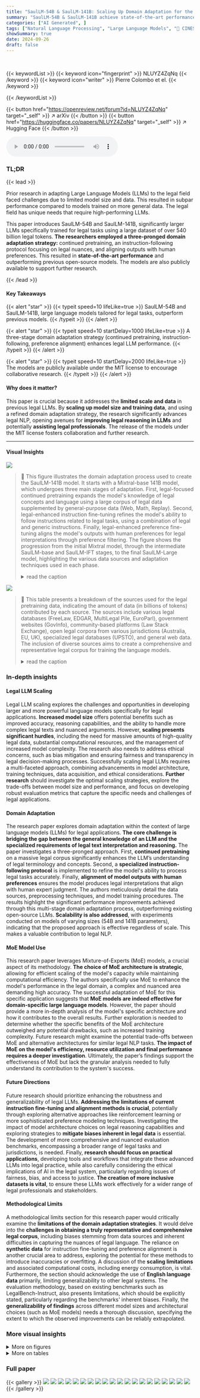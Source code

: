 ```yaml
---
title: "SaulLM-54B & SaulLM-141B: Scaling Up Domain Adaptation for the Legal Domain"
summary: "SaulLM-54B & SaulLM-141B achieve state-of-the-art performance on legal tasks by scaling up model size, employing a specialized instruction-following protocol, and aligning model outputs with human pre..."
categories: ["AI Generated", ]
tags: ["Natural Language Processing", "Large Language Models", "🏢 CINES",]
showSummary: true
date: 2024-09-26
draft: false
---
```


<br>

{{< keywordList >}}
{{< keyword icon="fingerprint" >}} NLUYZ4ZqNq {{< /keyword >}}
{{< keyword icon="writer" >}} Pierre Colombo et el. {{< /keyword >}}
 
{{< /keywordList >}}

{{< button href="https://openreview.net/forum?id=NLUYZ4ZqNq" target="_self" >}}
↗ arXiv
{{< /button >}}
{{< button href="https://huggingface.co/papers/NLUYZ4ZqNq" target="_self" >}}
↗ Hugging Face
{{< /button >}}



<audio controls>
    <source src="https://ai-paper-reviewer.com/NLUYZ4ZqNq/podcast.wav" type="audio/wav">
    Your browser does not support the audio element.
</audio>


### TL;DR


{{< lead >}}

Prior research in adapting Large Language Models (LLMs) to the legal field faced challenges due to limited model size and data.  This resulted in subpar performance compared to models trained on more general data.  The legal field has unique needs that require high-performing LLMs. 

This paper introduces SaulLM-54B and SaulLM-141B, significantly larger LLMs specifically trained for legal tasks using a large dataset of over 540 billion legal tokens.  **The researchers employed a three-pronged domain adaptation strategy:** continued pretraining, an instruction-following protocol focusing on legal nuances, and aligning outputs with human preferences.  This resulted in **state-of-the-art performance** and outperforming previous open-source models.  The models are also publicly available to support further research.

{{< /lead >}}


#### Key Takeaways

{{< alert "star" >}}
{{< typeit speed=10 lifeLike=true >}} SaulLM-54B and SaulLM-141B, large language models tailored for legal tasks, outperform previous models. {{< /typeit >}}
{{< /alert >}}

{{< alert "star" >}}
{{< typeit speed=10 startDelay=1000 lifeLike=true >}} A three-stage domain adaptation strategy (continued pretraining, instruction-following, preference alignment) enhances legal LLM performance. {{< /typeit >}}
{{< /alert >}}

{{< alert "star" >}}
{{< typeit speed=10 startDelay=2000 lifeLike=true >}} The models are publicly available under the MIT license to encourage collaborative research. {{< /typeit >}}
{{< /alert >}}

#### Why does it matter?
This paper is crucial because it addresses the **limited scale and data** in previous legal LLMs. By **scaling up model size and training data**, and using a refined domain adaptation strategy, the research significantly advances legal NLP, opening avenues for **improving legal reasoning in LLMs** and potentially **assisting legal professionals**. The release of the models under the MIT license fosters collaboration and further research.

------
#### Visual Insights



![](https://ai-paper-reviewer.com/NLUYZ4ZqNq/figures_4_1.jpg)

> 🔼 This figure illustrates the domain adaptation process used to create the SaulLM-141B model.  It starts with a Mixtral-base 141B model, which undergoes three main stages of adaptation.  First, legal-focused continued pretraining expands the model's knowledge of legal concepts and language using a large corpus of legal data supplemented by general-purpose data (Web, Math, Replay). Second, legal-enhanced instruction fine-tuning refines the model's ability to follow instructions related to legal tasks, using a combination of legal and generic instructions.  Finally, legal-enhanced preference fine-tuning aligns the model's outputs with human preferences for legal interpretations through preference filtering.  The figure shows the progression from the initial Mixtral model, through the intermediate SaulLM-base and SaulLM-IFT stages, to the final SaulLM-Large model, highlighting the various data sources and adaptation techniques used in each phase.
> <details>
> <summary>read the caption</summary>
> Figure 1: Domain adaptation method model for turning a Mixtral to a SaulLM-141B. Training involves different stages: legal domain pretraining, instruction filtering, and preference filtering.
> </details>





![](https://ai-paper-reviewer.com/NLUYZ4ZqNq/tables_2_1.jpg)

> 🔼 This table presents a breakdown of the sources used for the legal pretraining data, indicating the amount of data (in billions of tokens) contributed by each source.  The sources include various legal databases (FreeLaw, EDGAR, MultiLegal Pile, EuroParl), government websites (GovInfo), community-based platforms (Law Stack Exchange), open legal corpora from various jurisdictions (Australia, EU, UK), specialized legal databases (UPSTO), and general web data.  The inclusion of diverse sources aims to create a comprehensive and representative legal corpus for training the language models.
> <details>
> <summary>read the caption</summary>
> Table 1: Sources of Legal Pretraining Data
> </details>





### In-depth insights


#### Legal LLM Scaling
Legal LLM scaling explores the challenges and opportunities in developing larger and more powerful language models specifically for legal applications.  **Increased model size** offers potential benefits such as improved accuracy, reasoning capabilities, and the ability to handle more complex legal texts and nuanced arguments.  However, **scaling presents significant hurdles**, including the need for massive amounts of high-quality legal data, substantial computational resources, and the management of increased model complexity.  The research also needs to address ethical concerns, such as bias mitigation and ensuring fairness and transparency in legal decision-making processes.  Successfully scaling legal LLMs requires a multi-faceted approach, combining advancements in model architecture, training techniques, data acquisition, and ethical considerations.  **Further research** should investigate the optimal scaling strategies, explore the trade-offs between model size and performance, and focus on developing robust evaluation metrics that capture the specific needs and challenges of legal applications.

#### Domain Adaptation
The research paper explores domain adaptation within the context of large language models (LLMs) for legal applications.  **The core challenge is bridging the gap between the general knowledge of an LLM and the specialized requirements of legal text interpretation and reasoning.** The paper investigates a three-pronged approach. First, **continued pretraining** on a massive legal corpus significantly enhances the LLM’s understanding of legal terminology and concepts. Second, a **specialized instruction-following protocol** is implemented to refine the model's ability to process legal tasks accurately.  Finally, **alignment of model outputs with human preferences** ensures the model produces legal interpretations that align with human expert judgment. The authors meticulously detail the data sources, preprocessing techniques, and model training procedures. The results highlight the significant performance improvements achieved through this multi-stage domain adaptation process, outperforming existing open-source LLMs.  **Scalability is also addressed**, with experiments conducted on models of varying sizes (54B and 141B parameters), indicating that the proposed approach is effective regardless of scale.  This makes a valuable contribution to legal NLP.

#### MoE Model Use
This research paper leverages Mixture-of-Experts (MoE) models, a crucial aspect of its methodology. **The choice of MoE architecture is strategic**, allowing for efficient scaling of the model's capacity while maintaining computational efficiency.  The authors specifically use MoE to enhance the model's performance in the legal domain, a complex and nuanced area demanding high accuracy.  The successful adaptation of MoE for this specific application suggests that **MoE models are indeed effective for domain-specific large language models**.  However, the paper should provide a more in-depth analysis of the model's specific architecture and how it contributes to the overall results.  Further exploration is needed to determine whether the specific benefits of the MoE architecture outweighed any potential drawbacks, such as increased training complexity.  Future research might examine the potential trade-offs between MoE and alternative architectures for similar legal NLP tasks.  **The impact of MoE on the model's efficiency, resource utilization and final performance requires a deeper investigation**. Ultimately, the paper’s findings support the effectiveness of MoE but lack the granular analysis needed to fully understand its contribution to the system's success.

#### Future Directions
Future research should prioritize enhancing the robustness and generalizability of legal LLMs.  **Addressing the limitations of current instruction fine-tuning and alignment methods is crucial**, potentially through exploring alternative approaches like reinforcement learning or more sophisticated preference modeling techniques.  Investigating the impact of model architecture choices on legal reasoning capabilities and exploring strategies to **mitigate biases inherent in legal data** is essential. The development of more comprehensive and nuanced evaluation benchmarks, encompassing a broader range of legal tasks and jurisdictions, is needed.  Finally, **research should focus on practical applications**, developing tools and workflows that integrate these advanced LLMs into legal practice, while also carefully considering the ethical implications of AI in the legal system, particularly regarding issues of fairness, bias, and access to justice.  **The creation of more inclusive datasets is vital**, to ensure these LLMs work effectively for a wider range of legal professionals and stakeholders.

#### Methodological Limits
A methodological limits section for this research paper would critically examine the **limitations of the domain adaptation strategies**.  It would delve into the **challenges in obtaining a truly representative and comprehensive legal corpus**, including biases stemming from data sources and inherent difficulties in capturing the nuances of legal language.  The reliance on **synthetic data** for instruction fine-tuning and preference alignment is another crucial area to address, exploring the potential for these methods to introduce inaccuracies or overfitting.  A discussion of the **scaling limitations** and associated computational costs, including energy consumption, is vital.  Furthermore, the section should acknowledge the use of **English language data** primarily, limiting generalizability to other legal systems. The evaluation methodology, based on existing benchmarks such as LegalBench-Instruct, also presents limitations, which should be explicitly stated, particularly regarding the benchmarks' inherent biases.  Finally, the **generalizability of findings** across different model sizes and architectural choices (such as MoE models) needs a thorough discussion, specifying the extent to which the observed improvements can be reliably extrapolated.


### More visual insights

<details>
<summary>More on figures
</summary>


![](https://ai-paper-reviewer.com/NLUYZ4ZqNq/figures_5_1.jpg)

> 🔼 This figure presents a bar chart comparing the mean balanced accuracy achieved by various large language models (LLMs) on the LegalBench-Instruct benchmark. The LLMs compared include Mixtral-54B, GPT3.5, Mixtral-140B, Llama3, Saul-medium, GPT4, and Saul-large.  Saul-large and Saul-medium are the models introduced in this paper.  The chart visually demonstrates the performance improvement of SaulLM models over existing LLMs in legal reasoning tasks.
> <details>
> <summary>read the caption</summary>
> Figure 2: Overall Results. Comparison of SaulLM-large and SaulLM-medium with existing models.
> </details>



![](https://ai-paper-reviewer.com/NLUYZ4ZqNq/figures_6_1.jpg)

> 🔼 This figure presents the overall performance comparison of SaulLM-large and SaulLM-medium against other existing models such as Mixtral-54B, GPT3.5, Mixtral-140B, Llama3, GPT4 and Saul-medium on the mean balanced accuracy metric.  The bar chart visually represents the performance of each model, allowing for easy comparison of their effectiveness in legal reasoning tasks. The results show that SaulLM-medium outperforms Mixtral-54B, and SaulLM-large outperforms Mixtral-141B.  Interestingly, the smaller SaulLM models outperform larger models like GPT-4 and Llama3-70B. This highlights the effectiveness of the domain adaptation strategy employed.
> <details>
> <summary>read the caption</summary>
> Figure 2: Overall Results. Comparison of SaulLM-large and SaulLM-medium with existing models.
> </details>



![](https://ai-paper-reviewer.com/NLUYZ4ZqNq/figures_6_2.jpg)

> 🔼 This figure displays a bar chart comparing the mean balanced accuracy scores achieved by various large language models (LLMs) on LegalBench-Instruct.  The models compared include SaulLM-large, SaulLM-medium,  Mixtral-54B, Mixtral-141B, GPT-3.5, Llama-3, and GPT-4.  The chart visually demonstrates the relative performance of each model, showcasing the improved accuracy of SaulLM-large and SaulLM-medium compared to other models. This comparison highlights the effectiveness of the domain adaptation strategy used in developing SaulLM.
> <details>
> <summary>read the caption</summary>
> Figure 2: Overall Results. Comparison of SaulLM-large and SaulLM-medium with existing models.
> </details>



![](https://ai-paper-reviewer.com/NLUYZ4ZqNq/figures_7_1.jpg)

> 🔼 This figure displays the training loss curves for both SaulLM-141B-base and SaulLM-54B-base models plotted against normalized epochs.  The curves show a consistent downward trend indicating that continued pretraining could potentially yield further performance improvements. Both raw and smoothed loss curves are presented.
> <details>
> <summary>read the caption</summary>
> Figure 5: Continue Pretraining Analysis. Training loss for SaulLM-141B-base and SaulLM-54B-base over normalized epochs.
> </details>



![](https://ai-paper-reviewer.com/NLUYZ4ZqNq/figures_7_2.jpg)

> 🔼 This figure shows the mean power consumption per node for each training job on the ADASTRA supercomputer. The weighted mean power per node is 1361.97W. The data points are scattered around the mean, showing the variability in power consumption for each job. The x-axis represents the job ID, and the y-axis represents the mean power per node in Watts (W).
> <details>
> <summary>read the caption</summary>
> Figure 6: Energy Consumption Analysis. Mean Power per Node for training jobs on the ADASTRA Supercomputer.
> </details>



![](https://ai-paper-reviewer.com/NLUYZ4ZqNq/figures_21_1.jpg)

> 🔼 This figure displays the relationship between GPU load and elapsed time during the training process, categorized by the number of nodes used.  It visually represents the computational efficiency and resource utilization at different scales of parallelization. Higher GPU load generally indicates more intensive computation, while elapsed time shows the duration of the training process. The variation in both GPU load and time likely reflects differences in the training workload and resource allocation across various node configurations.
> <details>
> <summary>read the caption</summary>
> Figure 7: Energy Analysis. GPU Load vs Elapsed Time for Different Numbers of Nodes.
> </details>



![](https://ai-paper-reviewer.com/NLUYZ4ZqNq/figures_21_2.jpg)

> 🔼 This figure shows the relationship between the number of jobs and the number of nodes used in the energy consumption analysis of the SaulLM model training.  The x-axis represents the number of nodes, and the y-axis represents the number of jobs run on those nodes. The data is presented as a bar chart, showing the distribution of jobs across different node counts.  This provides insights into the scalability and resource utilization during the training process.
> <details>
> <summary>read the caption</summary>
> Figure 8: Energy Analysis. Number of Jobs vs Number of Nodes.
> </details>



![](https://ai-paper-reviewer.com/NLUYZ4ZqNq/figures_21_3.jpg)

> 🔼 This figure shows the training loss curves for both the SaulLM-141B-base and SaulLM-54B-base models over normalized epochs.  The curves demonstrate a consistent downward trend throughout the training, indicating that the models haven't yet reached their full potential and that further pretraining could lead to performance improvements. The raw and smoothed loss curves are presented for both models.
> <details>
> <summary>read the caption</summary>
> Figure 5: Continue Pretraining Analysis. Training loss for SaulLM-141B-base and SaulLM-54B-base over normalized epochs.
> </details>



![](https://ai-paper-reviewer.com/NLUYZ4ZqNq/figures_21_4.jpg)

> 🔼 This figure displays the relationship between total power consumption (log-scaled) and GPU load for various numbers of nodes used in the training process.  Different colors represent the different numbers of nodes used, allowing for a visual comparison of energy efficiency across varying computational scales.  This analysis is crucial for understanding cost-effectiveness and resource allocation during large-scale model training.
> <details>
> <summary>read the caption</summary>
> Figure 10: Energy Analysis. Log-Scaled Total Power Consumption vs GPU Load for Different Numbers of Nodes.
> </details>



![](https://ai-paper-reviewer.com/NLUYZ4ZqNq/figures_21_5.jpg)

> 🔼 This figure presents a bar chart comparing the mean balanced accuracy achieved by different large language models (LLMs) on the LegalBench-Instruct benchmark.  The LLMs compared are SaulLM-large, SaulLM-medium, GPT4, Mixtral-54B, and Mixtral-140B. The chart shows that SaulLM-medium outperforms Mixtral-54B, and SaulLM-large outperforms Mixtral-140B, demonstrating the effectiveness of the domain adaptation strategy employed in the SaulLM models.  It also highlights that the SaulLM models (medium and large) achieve higher accuracy than Llama3-70B and GPT-3.5 models.
> <details>
> <summary>read the caption</summary>
> Figure 2: Overall Results. Comparison of SaulLM-large and SaulLM-medium with existing models.
> </details>



![](https://ai-paper-reviewer.com/NLUYZ4ZqNq/figures_21_6.jpg)

> 🔼 This figure compares the performance of SaulLM-large and SaulLM-medium against other existing models (GPT3.5, GPT4, Llama3, Mixtral-54, and Mixtral-140) on LegalBench-Instruct.  It shows the mean balanced accuracy achieved by each model across the six legal reasoning tasks. The figure highlights that SaulLM-medium outperforms Mixtral-54B, and SaulLM-large outperforms Mixtral-141B, demonstrating the effectiveness of the domain adaptation strategy. Interestingly, SaulLM's smaller models even surpass larger models like GPT-4 and Llama3-70B, further supporting the value of the proposed domain adaptation approach.
> <details>
> <summary>read the caption</summary>
> Figure 2: Overall Results. Comparison of SaulLM-large and SaulLM-medium with existing models.
> </details>



![](https://ai-paper-reviewer.com/NLUYZ4ZqNq/figures_22_1.jpg)

> 🔼 This figure shows a schematic representation of the domain adaptation process used to create the SaulLM-141B model.  It starts with a base Mixtral model, which is then subjected to three main stages: 1) Legal Domain Pretraining: enhancing the model with a large corpus of legal text; 2) Instruction Fine-tuning: aligning model outputs with human-provided instructions, focusing on legal tasks; and 3) Preference Fine-tuning: refining the model's outputs to align with human preferences regarding legal reasoning. The figure illustrates the flow of data and the transformation of the model at each stage.
> <details>
> <summary>read the caption</summary>
> Figure 1: Domain adaptation method model for turning a Mixtral to a SaulLM-141B. Training involves different stages: legal domain pretraining, instruction filtering, and preference filtering.
> </details>



![](https://ai-paper-reviewer.com/NLUYZ4ZqNq/figures_23_1.jpg)

> 🔼 This figure illustrates the domain adaptation process used to transform Mixtral models into SaulLM-141B. It highlights the three key stages involved in this process: 1. Legal Domain Pretraining: This stage involves training the model on a large corpus of legal data. 2. Instruction Filtering: This stage involves refining the model's ability to follow instructions. 3. Preference Filtering: This stage involves aligning the model's outputs with human preferences. The figure shows how these stages are combined to create a model that is better suited for legal tasks.
> <details>
> <summary>read the caption</summary>
> Figure 1: Domain adaptation method model for turning a Mixtral to a SaulLM-141B. Training involves different stages: legal domain pretraining, instruction filtering, and preference filtering.
> </details>



</details>




<details>
<summary>More on tables
</summary>


![](https://ai-paper-reviewer.com/NLUYZ4ZqNq/tables_6_1.jpg)
> 🔼 This table details the sources and the amount of data (in billions of tokens) used for the pretraining phase of the SaulLM models.  It breaks down the data into various categories of legal sources (e.g., FreeLaw, EDGAR, MultiLegal Pile), other legal corpora, and general-purpose data sources like Wikipedia and GitHub. The inclusion of general data is intended to mitigate catastrophic forgetting and help retain reasoning capabilities.
> <details>
> <summary>read the caption</summary>
> Table 1: Sources of Legal Pretraining Data
> </details>

![](https://ai-paper-reviewer.com/NLUYZ4ZqNq/tables_6_2.jpg)
> 🔼 This table shows the different sources of data used for pretraining the SaulLM models, along with the amount of data (in billions of tokens) contributed by each source.  The sources include various legal datasets (FreeLaw, MultiLegal Pile, etc.), general-purpose datasets (Wikipedia, StackExchange, GitHub), and specialized datasets (math datasets, Super Natural Instruction). The table also provides context on the strategic inclusion of data sources to mitigate issues such as catastrophic forgetting and enhance the model's overall capabilities.
> <details>
> <summary>read the caption</summary>
> Table 1: Sources of Legal Pretraining Data
> </details>

</details>




### Full paper

{{< gallery >}}
<img src="https://ai-paper-reviewer.com/NLUYZ4ZqNq/1.png" class="grid-w50 md:grid-w33 xl:grid-w25" />
<img src="https://ai-paper-reviewer.com/NLUYZ4ZqNq/2.png" class="grid-w50 md:grid-w33 xl:grid-w25" />
<img src="https://ai-paper-reviewer.com/NLUYZ4ZqNq/3.png" class="grid-w50 md:grid-w33 xl:grid-w25" />
<img src="https://ai-paper-reviewer.com/NLUYZ4ZqNq/4.png" class="grid-w50 md:grid-w33 xl:grid-w25" />
<img src="https://ai-paper-reviewer.com/NLUYZ4ZqNq/5.png" class="grid-w50 md:grid-w33 xl:grid-w25" />
<img src="https://ai-paper-reviewer.com/NLUYZ4ZqNq/6.png" class="grid-w50 md:grid-w33 xl:grid-w25" />
<img src="https://ai-paper-reviewer.com/NLUYZ4ZqNq/7.png" class="grid-w50 md:grid-w33 xl:grid-w25" />
<img src="https://ai-paper-reviewer.com/NLUYZ4ZqNq/8.png" class="grid-w50 md:grid-w33 xl:grid-w25" />
<img src="https://ai-paper-reviewer.com/NLUYZ4ZqNq/9.png" class="grid-w50 md:grid-w33 xl:grid-w25" />
<img src="https://ai-paper-reviewer.com/NLUYZ4ZqNq/10.png" class="grid-w50 md:grid-w33 xl:grid-w25" />
<img src="https://ai-paper-reviewer.com/NLUYZ4ZqNq/11.png" class="grid-w50 md:grid-w33 xl:grid-w25" />
<img src="https://ai-paper-reviewer.com/NLUYZ4ZqNq/12.png" class="grid-w50 md:grid-w33 xl:grid-w25" />
<img src="https://ai-paper-reviewer.com/NLUYZ4ZqNq/13.png" class="grid-w50 md:grid-w33 xl:grid-w25" />
<img src="https://ai-paper-reviewer.com/NLUYZ4ZqNq/14.png" class="grid-w50 md:grid-w33 xl:grid-w25" />
<img src="https://ai-paper-reviewer.com/NLUYZ4ZqNq/15.png" class="grid-w50 md:grid-w33 xl:grid-w25" />
<img src="https://ai-paper-reviewer.com/NLUYZ4ZqNq/16.png" class="grid-w50 md:grid-w33 xl:grid-w25" />
<img src="https://ai-paper-reviewer.com/NLUYZ4ZqNq/17.png" class="grid-w50 md:grid-w33 xl:grid-w25" />
<img src="https://ai-paper-reviewer.com/NLUYZ4ZqNq/18.png" class="grid-w50 md:grid-w33 xl:grid-w25" />
<img src="https://ai-paper-reviewer.com/NLUYZ4ZqNq/19.png" class="grid-w50 md:grid-w33 xl:grid-w25" />
<img src="https://ai-paper-reviewer.com/NLUYZ4ZqNq/20.png" class="grid-w50 md:grid-w33 xl:grid-w25" />
{{< /gallery >}}